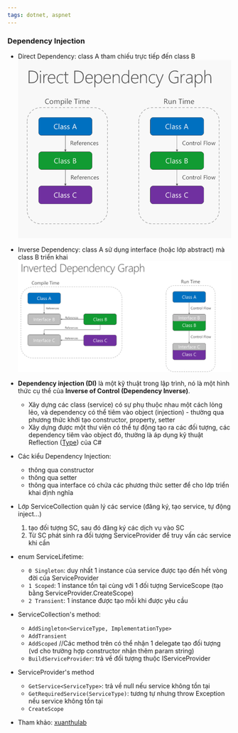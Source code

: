 ```yaml
---
tags: dotnet, aspnet  
---
```

### Dependency Injection

- Direct Dependency: class A tham chiếu trực tiếp đến class B
	![Pasted image 20230729211113](attachments/Pasted%20image%2020230729211113.png)
- Inverse Dependency: class A sử dụng interface (hoặc lớp abstract) mà class B triển khai
	![Pasted image 20230729211139](attachments/Pasted%20image%2020230729211139.png)
- **Dependency injection (DI)** là một kỹ thuật trong lập trình, nó là một hình thức cụ thể của **Inverse of Control (Dependency Inverse)**. 
	- Xây dựng các class (service) có sự phụ thuộc nhau một cách lỏng lẻo, và dependency có thể tiêm vào object (injection) - thường qua phương thức khởi tạo constructor, property, setter
	 - Xây dựng được một thư viện có thể tự động tạo ra các đối tượng, các dependency tiêm vào object đó, thường là áp dụng kỹ thuật Reflection ([Type](Type.md)) của C#
- Các kiểu Dependency Injection:
    - thông qua constructor
    - thông qua setter
    - thông qua interface có chứa các phương thức setter để cho lớp triển khai định nghĩa
- Lớp ServiceCollection quản lý các service (đăng ký, tạo service, tự động inject...)
    1. tạo đối tượng SC, sau đó đăng ký các dịch vụ vào SC
    2. Từ SC phát sinh ra đối tượng ServiceProvider để truy vấn các service khi cần
- enum ServiceLifetime:
    - `0 Singleton`: duy nhất 1 instance của service được tạo đến hết vòng đời của ServiceProvider
    - `1 Scoped`: 1 instance tồn tại cùng với 1 đối tượng ServiceScope (tạo bằng ServiceProvider.CreateScope)
    - `2 Transient`: 1 instance được tạo mỗi khi được yêu cầu
- ServiceCollection's method:
    - `AddSingleton<ServiceType, ImplementationType>`
    - `AddTransient`
    - `AddScoped` //Các method trên có thể nhận 1 delegate tạo đối tượng (vd cho trường hợp constructor nhận thêm param string)
    - `BuildServiceProvider`: trả về đối tượng thuộc IServiceProvider
- ServiceProvider's method
    - `GetService<ServiceType>`: trả về null nếu service không tồn tại
    - `GetRequiredService(ServiceType)`: tương tự nhưng throw Exception nếu service không tồn tại
    - `CreateScope`

- Tham khảo: [xuanthulab](https://xuanthulab.net/dependency-injection-di-trong-c-voi-servicecollection.html)